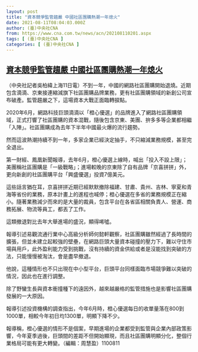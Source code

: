 ```yaml
---
layout: post
title: "資本競爭監管趨嚴 中國社區團購熱潮一年熄火"
date: 2021-08-11T08:04:03.000Z
author: (臺)中央社CNA
from: https://www.cna.com.tw/news/acn/202108110201.aspx
tags: [ (臺)中央社CNA ]
categories: [ (臺)中央社CNA ]
---
```

<!--1628669043000-->
[資本競爭監管趨嚴 中國社區團購熱潮一年熄火](https://www.cna.com.tw/news/acn/202108110201.aspx)
------

<div>
<div></div><div class="paragraph"><p>（中央社記者吳柏緯上海11日電）不到一年，中國的網路社區團購開始退燒。近期包含滴滴、京東接連縮減旗下社區團購品牌業務，更有社區團購領域的新創公司宣布破產。監管趨嚴之下，這場資本大戰正面臨轉捩點。</p><p>2020年6月，網路科技巨頭滴滴以「橙心優選」的品牌進入了網路社區團購領域，正式打響了社區團購的資本混戰，隨後包含京東、美團、拚多多等企業都相繼「入陣」。社區團購成為去年下半年中國最火爆的流行趨勢。</p><p>然而這波熱潮持續不到一年，多家企業已經決定抽手，不只縮減業務規模，甚至完全退出。</p><p>第一財經、鳳凰新聞報導，去年6月，橙心優選上線時，喊出「投入不設上限」；美團稱社區團購是「一級戰略」；進場較晚的京東除了自有品牌「京喜拼拼」外，更向新創的社區團購平台「興盛優選」投資7億美元。</p><p>這些話言猶在耳，京喜拼拼近期已經默默撤除福建、甘肅、貴州、吉林、寧夏和青海等省份的業務，原本計畫上的進程也喊停；橙心優選在多省的業務規模正在縮小。隨著業務減少而來的是大量的裁員，包含平台在各省區相關負責人、營運、商務拓展、物流等員工，都丟了工作。</p><p>這類撤退對比去年大舉進場的盛況，顯得唏噓。</p><p>報導引述易觀流通行業中心高級分析師何懿軒觀察，社區團購雖然經過了長時間的擴張，但並未建立起較強的壁壘，在網路巨頭大量資本碰撞的壓力下，難以守住市場與用戶，此外盈利能力受到挑戰，沒有持續的資金供給或者是沒能找到突破的方法，只能慢慢被淘汰，會是盡早撤退。</p><p>他說，這種情形也不只出現在中小型平台，巨頭平台同樣面臨市場競爭難以突破的情況，因此也在進行調整。</p><p>除了野蠻生長與資本衝撞種下的遠因外，越來越嚴格的監管措施也是影響社區團購發展的一大原因。</p><p>報導引述投資機構的調查指出，今年6月時，橙心優選每日的收單量落在800到1000單，相較今年初日均1300單，明顯下降不少。</p><p>報導稱，橙心優選的情形不是個案，早期進場的企業都受到監管與企業內部政策影響，今年夏季過後，巨頭間的差距不但開始顯現，而且社區團購明顯分化，整個行業格局可能有更大轉變。（編輯：周慧盈）1100811</p></div>
</div>
